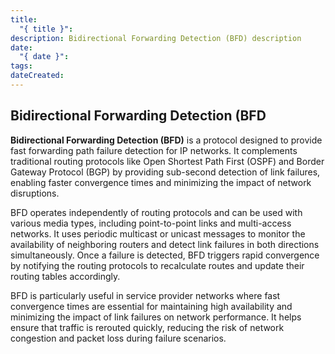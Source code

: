 ```yaml
---
title:
  "{ title }": 
description: Bidirectional Forwarding Detection (BFD) description
date:
  "{ date }": 
tags: 
dateCreated:
---
```

## Bidirectional Forwarding Detection (BFD

**Bidirectional Forwarding Detection (BFD)** is a protocol designed to provide fast forwarding path failure detection for IP networks. It complements traditional routing protocols like Open Shortest Path First (OSPF) and Border Gateway Protocol (BGP) by providing sub-second detection of link failures, enabling faster convergence times and minimizing the impact of network disruptions.

BFD operates independently of routing protocols and can be used with various media types, including point-to-point links and multi-access networks. It uses periodic multicast or unicast messages to monitor the availability of neighboring routers and detect link failures in both directions simultaneously. Once a failure is detected, BFD triggers rapid convergence by notifying the routing protocols to recalculate routes and update their routing tables accordingly.

BFD is particularly useful in service provider networks where fast convergence times are essential for maintaining high availability and minimizing the impact of link failures on network performance. It helps ensure that traffic is rerouted quickly, reducing the risk of network congestion and packet loss during failure scenarios.